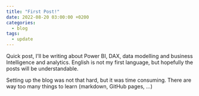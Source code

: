 ```yaml
---
title: "First Post!"
date: 2022-08-20 03:00:00 +0200
categories:
  - blog
tags:
  - update
---
```


Quick post, I'll be writing about Power BI, DAX, data modelling and business Intelligence and analytics. English is not my first language, but hopefully the posts will be understandable.

Setting up the blog was not that hard, but it was time consuming. There are way too many things to learn (markdown, GitHub pages, ...)
